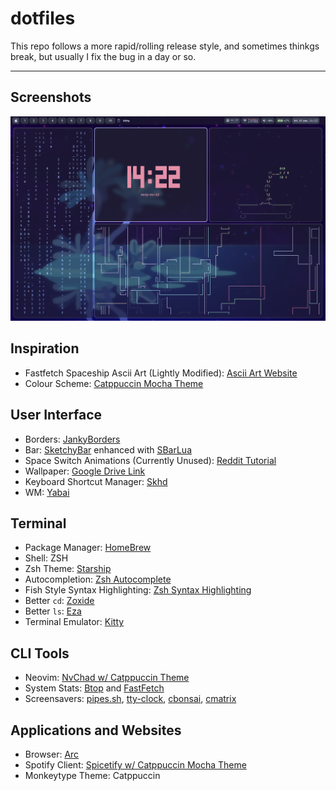 # dotfiles
This repo follows a more rapid/rolling release style, and sometimes thinkgs break, but usually I fix the bug in a day or so.
***
## Screenshots
<img src="https://github.com/Mirage-Panda/dotfiles/blob/main/screenshots/Kitty Screensavers.png?raw=true">

## Inspiration
- Fastfetch Spaceship Ascii Art (Lightly Modified): [Ascii Art Website](https://www.asciiart.eu/space/spaceships)  
- Colour Scheme: [Catppuccin Mocha Theme](https://catppuccin.com/palette)  

## User Interface
- Borders: [JankyBorders](https://github.com/FelixKratz/JankyBorders)  
- Bar: [SketchyBar](https://github.com/FelixKratz/SketchyBar) enhanced with [SBarLua](https://github.com/FelixKratz/SbarLua)  
- Space Switch Animations (Currently Unused): [Reddit Tutorial](https://www.reddit.com/r/unixporn/comments/1e53nnu/comment/ldrd0j3/?utm_source=share&utm_medium=web3x&utm_name=web3xcss&utm_term=1&utm_content=share_button)  
- Wallpaper: [Google Drive Link](https://drive.google.com/drive/folders/1--0Wgn2ymRLv24H9-0YotbtG0ihF7rhi?usp=sharing)  
- Keyboard Shortcut Manager: [Skhd](https://github.com/koekeishiya/skhd)  
- WM: [Yabai](https://github.com/koekeishiya/yabai)  

## Terminal
- Package Manager: [HomeBrew](https://brew.sh/)  
- Shell: ZSH  
- Zsh Theme: [Starship](https://starship.rs/)  
- Autocompletion: [Zsh Autocomplete](https://github.com/marlonrichert/zsh-autocomplete)  
- Fish Style Syntax Highlighting: [Zsh Syntax Highlighting](https://github.com/zsh-users/zsh-syntax-highlighting)  
- Better `cd`: [Zoxide](https://github.com/ajeetdsouza/zoxide)  
- Better `ls`: [Eza](https://github.com/eza-community/eza)  
- Terminal Emulator: [Kitty](https://sw.kovidgoyal.net/kitty/)  

## CLI Tools
- Neovim: [NvChad w/ Catppuccin Theme](https://nvchad.com/)  
- System Stats: [Btop](https://github.com/aristocratos/btop) and [FastFetch](https://github.com/fastfetch-cli/fastfetch)  
- Screensavers: [pipes.sh](https://github.com/pipeseroni/pipes.sh), [tty-clock](https://github.com/xorg62/tty-clock), [cbonsai](https://github.com/mhzawadi/homebrew-cbonsai), [cmatrix](https://github.com/abishekvashok/cmatrix)  

## Applications and Websites
- Browser: [Arc](https://arc.net/)  
- Spotify Client: [Spicetify w/ Catppuccin Mocha Theme](https://spicetify.app/)  
- Monkeytype Theme: Catppuccin
